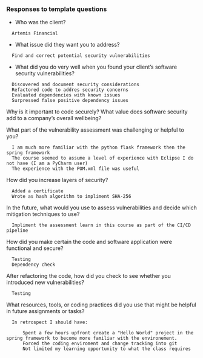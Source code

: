 ### Responses to template questions

- Who was the client? <br>
```   
  Artemis Financial
```
- What issue did they want you to address? <br>
```   
  Find and correct potential security vulnerabilities
```
- What did you do very well when you found your client’s software security vulnerabilities?<br>
``` 
  Discovered and document security considerations
  Refactored code to addres security concerns
  Evaluated dependencies with known issues
  Surpressed false positive dependency issues
```
Why is it important to code securely? What value does software security add to a company’s overall wellbeing?<br>

What part of the vulnerability assessment was challenging or helpful to you?<br>
```
  I am much more familiar with the python flask framework then the spring framework
  The course seemed to assume a level of experience with Eclipse I do not have (I am a PyCharm user)
  The experience with the POM.xml file was useful
```  
How did you increase layers of security?<br>
```
  Added a certificate
  Wrote as hash algorithm to impliment SHA-256
```
In the future, what would you use to assess vulnerabilities and decide which mitigation techniques to use?<br>
```
  Impliment the assessment learn in this course as part of the CI/CD pipeline
```
How did you make certain the code and software application were functional and secure?<br>
```
  Testing
  Dependency check
```
After refactoring the code, how did you check to see whether you introduced new vulnerabilities?<br>
```
  Testing
```
What resources, tools, or coding practices did you use that might be helpful in future assignments or tasks?<br>
```
  In retrospect I should have:
  
      Spent a few hours upfront create a "Hello World" project in the spring framework to become more familiar with the environement. 
      Forced the coding enviroment and change tracking into git
      Not limited my learning opportunity to what the class requires
     
```
